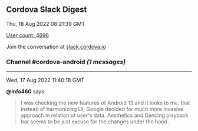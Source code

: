 ## Cordova Slack Digest
Thu, 18 Aug 2022 08:21:39 GMT

[User count: 4696](https://cordova.slack.com/)


Join the conversation at [slack.cordova.io](http://slack.cordova.io/)

### __Channel #cordova-android__ _(1 messages)_
---

Wed, 17 Aug 2022 11:40:18 GMT

__@info460__ says 
> I was checking the new features of Android 13 and it looks to me, that instead of harmonizing UI, Google decided for much more invasive approach in relation of user's data.
> Aesthetics and Dancing playback bar seems to be just excuse for the changes under the hood.
> 
